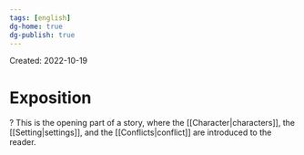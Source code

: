 ```yaml
---
tags: [english] 
dg-home: true
dg-publish: true
---
```

Created: 2022-10-19

# Exposition
?
This is the opening part of a story, where the [[Character|characters]], the [[Setting|settings]], and the [[Conflicts|conflict]] are introduced to the reader.
<!--SR:!2022-11-16,18,250-->